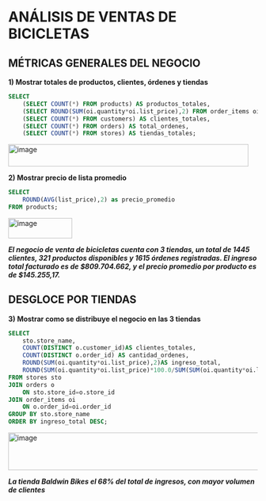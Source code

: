 # ANÁLISIS DE VENTAS DE BICICLETAS 
## MÉTRICAS GENERALES DEL NEGOCIO

**1) Mostrar totales de productos, clientes, órdenes y tiendas**

```sql
SELECT
	(SELECT COUNT(*) FROM products) AS productos_totales,
	(SELECT ROUND(SUM(oi.quantity*oi.list_price),2) FROM order_items oi)AS facturación_total,
	(SELECT COUNT(*) FROM customers) AS clientes_totales,
	(SELECT COUNT(*) FROM orders) AS total_ordenes,
	(SELECT COUNT(*) FROM stores) AS tiendas_totales;
```
<img width="485" height="45" alt="image" src="https://github.com/user-attachments/assets/cccccd52-b74d-4143-a7e3-f54ed9e21661" />


**2) Mostrar precio de lista promedio**
```sql
SELECT
	ROUND(AVG(list_price),2) as precio_promedio
FROM products;
```
<img width="129" height="41" alt="image" src="https://github.com/user-attachments/assets/6a7b0230-1e8a-4b36-9ca6-21b05ff3bbb7" />


***El negocio de venta de bicicletas cuenta con 3 tiendas, un total de 1445 clientes, 321 productos disponibles y 1615 órdenes registradas.
El ingreso total facturado es de $809.704.662, y el precio promedio por producto es de $145.255,17.***


## DESGLOCE POR TIENDAS

**3) Mostrar como se distribuye el negocio en las 3 tiendas**
```sql
SELECT 
	sto.store_name,
	COUNT(DISTINCT o.customer_id)AS clientes_totales,
	COUNT(DISTINCT o.order_id) AS cantidad_ordenes,
	ROUND(SUM(oi.quantity*oi.list_price),2)AS ingreso_total,
	ROUND(SUM(oi.quantity*oi.list_price)*100.0/SUM(SUM(oi.quantity*oi.list_price)) OVER(),0)AS porcentaje_del_total
FROM stores sto
JOIN orders o
	ON sto.store_id=o.store_id
JOIN order_items oi
	ON o.order_id=oi.order_id
GROUP BY sto.store_name
ORDER BY ingreso_total DESC;
```
<img width="509" height="76" alt="image" src="https://github.com/user-attachments/assets/458cfeab-d93a-4c82-b14c-6698ad9ca7be" />

***La tienda Baldwin Bikes el 68% del total de ingresos, con mayor volumen de clientes***
